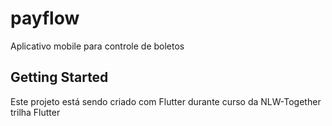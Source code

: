 # payflow

Aplicativo mobile para controle de boletos

## Getting Started

Este projeto está sendo criado com Flutter durante curso da NLW-Together trilha Flutter
